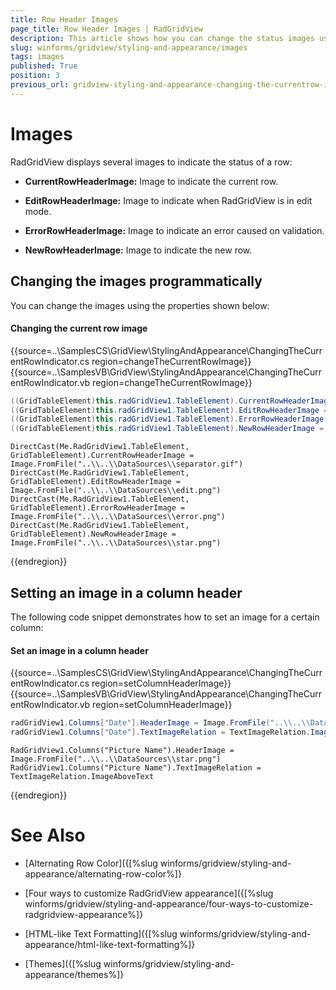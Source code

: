 ```yaml
---
title: Row Header Images
page_title: Row Header Images | RadGridView
description: This article shows how you can change the status images used in the header row.
slug: winforms/gridview/styling-and-appearance/images
tags: images
published: True
position: 3
previous_url: gridview-styling-and-appearance-changing-the-currentrow-indicator
---
```


# Images

RadGridView displays several images to indicate the status of a row:

* __CurrentRowHeaderImage:__ Image to indicate the current row.

* __EditRowHeaderImage:__ Image to indicate when RadGridView is in edit mode.

* __ErrorRowHeaderImage:__ Image to indicate an error caused on validation.

* __NewRowHeaderImage:__ Image to indicate the new row.

## Changing the images programmatically

You can change the images using the properties shown below:

#### Changing the current row image

{{source=..\SamplesCS\GridView\StylingAndAppearance\ChangingTheCurrentRowIndicator.cs region=changeTheCurrentRowImage}} 
{{source=..\SamplesVB\GridView\StylingAndAppearance\ChangingTheCurrentRowIndicator.vb region=changeTheCurrentRowImage}} 

````C#
((GridTableElement)this.radGridView1.TableElement).CurrentRowHeaderImage = Image.FromFile("..\\..\\DataSources\\separator.gif");
((GridTableElement)this.radGridView1.TableElement).EditRowHeaderImage = Image.FromFile("..\\..\\DataSources\\edit.png");
((GridTableElement)this.radGridView1.TableElement).ErrorRowHeaderImage = Image.FromFile("..\\..\\DataSources\\error.png");
((GridTableElement)this.radGridView1.TableElement).NewRowHeaderImage = Image.FromFile("..\\..\\DataSources\\star.png");

````
````VB.NET
DirectCast(Me.RadGridView1.TableElement, GridTableElement).CurrentRowHeaderImage = Image.FromFile("..\\..\\DataSources\\separator.gif")
DirectCast(Me.RadGridView1.TableElement, GridTableElement).EditRowHeaderImage = Image.FromFile("..\\..\\DataSources\\edit.png")
DirectCast(Me.RadGridView1.TableElement, GridTableElement).ErrorRowHeaderImage = Image.FromFile("..\\..\\DataSources\\error.png")
DirectCast(Me.RadGridView1.TableElement, GridTableElement).NewRowHeaderImage = Image.FromFile("..\\..\\DataSources\\star.png")

````

{{endregion}} 

## Setting an image in a column header

The following code snippet demonstrates how to set an image for a certain column:

#### Set an image in a column header

{{source=..\SamplesCS\GridView\StylingAndAppearance\ChangingTheCurrentRowIndicator.cs region=setColumnHeaderImage}} 
{{source=..\SamplesVB\GridView\StylingAndAppearance\ChangingTheCurrentRowIndicator.vb region=setColumnHeaderImage}} 

````C#
radGridView1.Columns["Date"].HeaderImage = Image.FromFile("..\\..\\DataSources\\star.png");
radGridView1.Columns["Date"].TextImageRelation = TextImageRelation.ImageAboveText;

````
````VB.NET
RadGridView1.Columns("Picture Name").HeaderImage = Image.FromFile("..\\..\\DataSources\\star.png")
RadGridView1.Columns("Picture Name").TextImageRelation = TextImageRelation.ImageAboveText

````

{{endregion}} 



# See Also
* [Alternating Row Color]({[%slug winforms/gridview/styling-and-appearance/alternating-row-color%]}

* [Four ways to customize RadGridView appearance]({[%slug winforms/gridview/styling-and-appearance/four-ways-to-customize-radgridview-appearance%]}

* [HTML-like Text Formatting]({[%slug winforms/gridview/styling-and-appearance/html-like-text-formatting%]}

* [Themes]({[%slug winforms/gridview/styling-and-appearance/themes%]}

